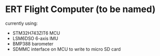 # ERT Flight Computer (to be named)
currently using:
- STM32H743ZIT6 MCU
- LSM6DSO 6-axis IMU
- BMP388 barometer
- SDMMC interface on MCU to write to micro SD card
